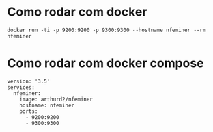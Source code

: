 # Como rodar com docker
```
docker run -ti -p 9200:9200 -p 9300:9300 --hostname nfeminer --rm nfeminer
```
# Como rodar com docker compose
```
version: '3.5'
services:
  nfeminer:
    image: arthurd2/nfeminer
    hostname: nfeminer
    ports: 
      - 9200:9200
      - 9300:9300
```
